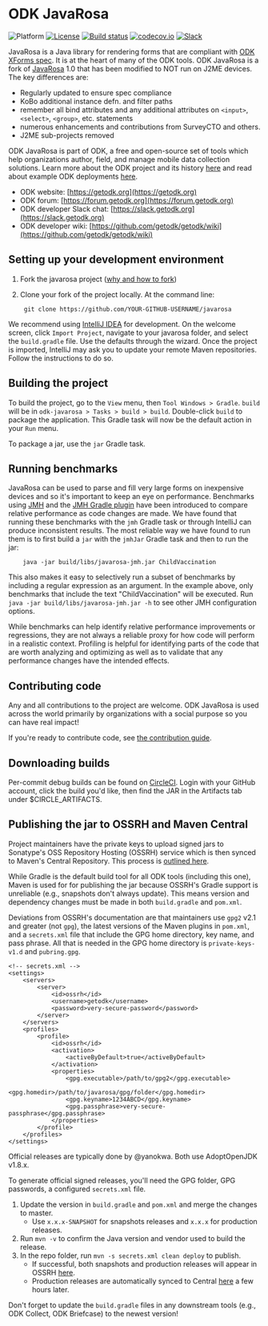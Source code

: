 # ODK JavaRosa

![Platform](https://img.shields.io/badge/platform-Java-blue.svg)
[![License](https://img.shields.io/badge/license-Apache%202.0-blue.svg)](https://opensource.org/licenses/Apache-2.0)
[![Build status](https://circleci.com/gh/getodk/javarosa.svg?style=shield&circle-token=:circle-token)](https://circleci.com/gh/getodk/javarosa)
[![codecov.io](https://codecov.io/github/getodk/javarosa/branch/master/graph/badge.svg)](https://codecov.io/github/getodk/javarosa)
[![Slack](https://img.shields.io/badge/chat-on%20slack-brightgreen)](https://slack.getodk.org)

JavaRosa is a Java library for rendering forms that are compliant with [ODK XForms spec](http://getodk.github.io/xforms-spec). It is at the heart of many of the ODK tools. ODK JavaRosa is a fork of [JavaRosa](https://bitbucket.org/javarosa/javarosa/wiki/Home) 1.0 that has been modified to NOT run on J2ME devices. The key differences are:

* Regularly updated to ensure spec compliance
* KoBo additional instance defn. and filter paths
* remember all bind attributes and any additional attributes on `<input>`, `<select>`, `<group>`, etc. statements
* numerous enhancements and contributions from SurveyCTO and others.
* J2ME sub-projects removed

ODK JavaRosa is part of ODK, a free and open-source set of tools which help organizations author, field, and manage mobile data collection solutions. Learn more about the ODK project and its history [here](https://getodk.org/about/) and read about example ODK deployments [here](https://getodk.org/about/deployments/).

* ODK website: [https://getodk.org](https://getodk.org)
* ODK forum: [https://forum.getodk.org](https://forum.getodk.org)
* ODK developer Slack chat: [https://slack.getodk.org](https://slack.getodk.org)
* ODK developer wiki: [https://github.com/getodk/getodk/wiki](https://github.com/getodk/getodk/wiki)

## Setting up your development environment

1. Fork the javarosa project ([why and how to fork](https://help.github.com/articles/fork-a-repo/))

1. Clone your fork of the project locally. At the command line:

        git clone https://github.com/YOUR-GITHUB-USERNAME/javarosa

We recommend using [IntelliJ IDEA](https://www.jetbrains.com/idea/) for development. On the welcome screen, click `Import Project`, navigate to your javarosa folder, and select the `build.gradle` file. Use the defaults through the wizard. Once the project is imported, IntelliJ may ask you to update your remote Maven repositories. Follow the instructions to do so. 
 
## Building the project
 
To build the project, go to the `View` menu, then `Tool Windows > Gradle`. `build` will be in `odk-javarosa > Tasks > build > build`. Double-click `build` to package the application. This Gradle task will now be the default action in your `Run` menu. 

To package a jar, use the `jar` Gradle task.

## Running benchmarks

JavaRosa can be used to parse and fill very large forms on inexpensive devices and so it's important to keep an eye on performance. Benchmarks using [JMH](http://openjdk.java.net/projects/code-tools/jmh/) and the [JMH Gradle plugin](https://github.com/melix/jmh-gradle-plugin) have been introduced to compare relative performance as code changes are made. We have found that running these benchmarks with the `jmh` Gradle task or through IntelliJ can produce inconsistent results. The most reliable way we have found to run them is to first build a `jar` with the `jmhJar` Gradle task and then to run the jar:

        java -jar build/libs/javarosa-jmh.jar ChildVaccination

This also makes it easy to selectively run a subset of benchmarks by including a regular expression as an argument. In the example above, only benchmarks that include the text "ChildVaccination" will be executed. Run `java -jar build/libs/javarosa-jmh.jar -h` to see other JMH configuration options.

While benchmarks can help identify relative performance improvements or regressions, they are not always a reliable proxy for how code will perform in a realistic context. Profiling is helpful for identifying parts of the code that are worth analyzing and optimizing as well as to validate that any performance changes have the intended effects.

## Contributing code

Any and all contributions to the project are welcome. ODK JavaRosa is used across the world primarily by organizations with a social purpose so you can have real impact!

If you're ready to contribute code, see [the contribution guide](CONTRIBUTING.md).

## Downloading builds

Per-commit debug builds can be found on [CircleCI](https://circleci.com/gh/getodk/javarosa). Login with your GitHub account, click the build you'd like, then find the JAR in the Artifacts tab under $CIRCLE_ARTIFACTS.

## Publishing the jar to OSSRH and Maven Central

Project maintainers have the private keys to upload signed jars to Sonatype's OSS Repository Hosting (OSSRH) service which is then synced to Maven's Central Repository. This process is [outlined here](http://central.sonatype.org/pages/apache-maven.html).

While Gradle is the default build tool for all ODK tools (including this one), Maven is used for for publishing the jar because OSSRH's Gradle support is unreliable (e.g., snapshots don't always update). This means version and dependency changes must be made in both `build.gradle` and `pom.xml`.

Deviations from OSSRH's documentation are that maintainers use `gpg2` v2.1 and greater (not `gpg`), the latest versions of the Maven plugins in `pom.xml`, and a `secrets.xml` file that include the GPG home directory, key name, and pass phrase. All that is needed in the GPG home directory is `private-keys-v1.d` and `pubring.gpg`.
```
<!-- secrets.xml -->
<settings>
    <servers>
        <server>
            <id>ossrh</id>
            <username>getodk</username>
            <password>very-secure-password</password>
        </server>
    </servers>
    <profiles>
        <profile>
            <id>ossrh</id>
            <activation>
                <activeByDefault>true</activeByDefault>
            </activation>
            <properties>
                <gpg.executable>/path/to/gpg2</gpg.executable>
                <gpg.homedir>/path/to/javarosa/gpg/folder</gpg.homedir>
                <gpg.keyname>1234ABCD</gpg.keyname>
                <gpg.passphrase>very-secure-passphrase</gpg.passphrase>
            </properties>
        </profile>
    </profiles>
</settings>
```

Official releases are typically done by @yanokwa. Both use AdoptOpenJDK v1.8.x.

To generate official signed releases, you'll need the GPG folder, GPG passwords, a configured `secrets.xml` file.

1. Update the version in `build.gradle` and `pom.xml` and merge the changes to master.
    * Use `x.x.x-SNAPSHOT` for snapshots releases and `x.x.x` for production releases.
1. Run `mvn -v` to confirm the Java version and vendor used to build the release.
1. In the repo folder, run `mvn -s secrets.xml clean deploy` to publish.
    * If successful, both snapshots and production releases will appear in OSSRH [here](https://oss.sonatype.org/content/groups/public/org/getodk/odk-javarosa/).
    * Production releases are automatically synced to Central [here](https://search.maven.org/#search%7Cga%7C1%7Ca%3A%22odk-javarosa%22) a few hours later.

Don't forget to update the `build.gradle` files in any downstream tools (e.g., ODK Collect, ODK Briefcase) to the newest version!
